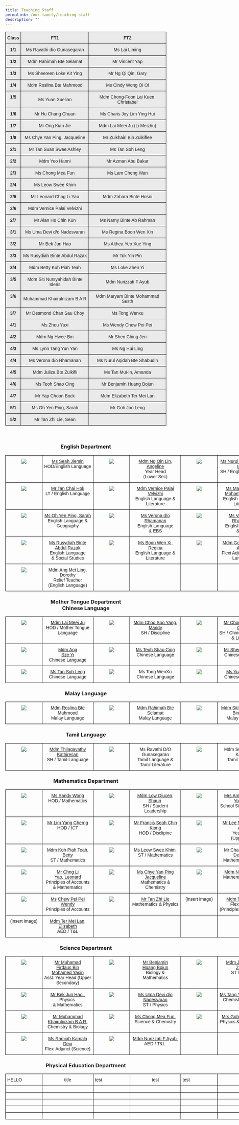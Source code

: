 ```yaml
---
title: Teaching Staff
permalink: /our-family/teaching-staff
description: ""
---
```

<style type="text/css">
.tg  {border-collapse:collapse;border-spacing:0;}
.tg td{border-color:black;border-style:solid;border-width:1px;font-family:Arial, sans-serif;font-size:14px;
  overflow:hidden;padding:10px 5px;word-break:normal;}
.tg th{border-color:black;border-style:solid;border-width:1px;font-family:Arial, sans-serif;font-size:14px;
  font-weight:normal;overflow:hidden;padding:10px 5px;word-break:normal;}
.tg .tg-n4qt{background-color:#EAEAEA;color:#222;font-weight:bold;text-align:center;vertical-align:top}
.tg .tg-ii8k{background-color:#EAEAEA;color:#222;text-align:center;vertical-align:top}
.tg .tg-ku5w{background-color:#EAEAEA;color:#222;text-align:center;vertical-align:middle}
.tg .tg-4su8{background-color:#eaeaea;text-align:left;vertical-align:top}
</style>
<table class="tg">
<thead>
  <tr>
    <th class="tg-n4qt">Class</th>
    <th class="tg-n4qt">FT1</th>
    <th class="tg-n4qt">FT2</th>
  </tr>
</thead>
<tbody>
  <tr>
    <td class="tg-n4qt">1/1</td>
    <td class="tg-ku5w"><span style="color:#222;background-color:#EAEAEA">Ms Ravathi d/o Gunasegaran</span><br></td>
    <td class="tg-ku5w"><span style="color:#222;background-color:#EAEAEA">Ms Lai Liming</span><br></td>
  </tr>
  <tr>
    <td class="tg-n4qt">1/2</td>
    <td class="tg-ku5w"><span style="color:#222;background-color:#EAEAEA">Mdm Rahimah Bte Selamat</span><br></td>
    <td class="tg-ku5w"><span style="color:#222;background-color:#EAEAEA">Mr Vincent Yap</span><br></td>
  </tr>
  <tr>
    <td class="tg-n4qt">1/3</td>
    <td class="tg-ku5w"><span style="color:#222;background-color:#EAEAEA">Ms Sheereen Loke Kit Ying</span><br></td>
    <td class="tg-ku5w"><span style="color:#222;background-color:#EAEAEA">Mr Ng Qi Qin, Gary</span><br></td>
  </tr>
  <tr>
    <td class="tg-n4qt">1/4</td>
    <td class="tg-ku5w"><span style="color:#222;background-color:#EAEAEA">Mdm Roslina Bte Mahmood</span><br></td>
    <td class="tg-ku5w"><span style="color:#222;background-color:#EAEAEA">Ms Cindy Wong Oi Oi</span></td>
  </tr>
  <tr>
    <td class="tg-n4qt">1/5</td>
    <td class="tg-ku5w"><span style="color:#222;background-color:#EAEAEA">Ms Yuan Xuelian</span><br></td>
    <td class="tg-ku5w"><span style="color:#222;background-color:#EAEAEA">Mdm Chong-Foon Lai Kuen, Christabel</span><br></td>
  </tr>
  <tr>
    <td class="tg-n4qt">1/6</td>
    <td class="tg-ku5w"><span style="color:#222;background-color:#EAEAEA">Mr Hu Chang Chuan</span><br></td>
    <td class="tg-ku5w"><span style="color:#222;background-color:#EAEAEA">Ms Charis Joy Lim Ying Hui</span><br></td>
  </tr>
  <tr>
    <td class="tg-n4qt">1/7</td>
    <td class="tg-ku5w"><span style="color:#222;background-color:#EAEAEA">Mr Ong Kian Jie</span><br></td>
    <td class="tg-ku5w"><span style="color:#222;background-color:#EAEAEA">Mdm Lai Meei Ju (Li Meizhu)</span><br></td>
  </tr>
  <tr>
    <td class="tg-n4qt">1/8 </td>
    <td class="tg-ku5w"><span style="color:#222;background-color:#EAEAEA">Ms Chye Yan Ping, Jacqueline </span></td>
    <td class="tg-ku5w"><span style="color:#222;background-color:#EAEAEA">Mr Zulkhairi Bin Zulkiflee </span></td>
  </tr>
  <tr>
    <td class="tg-n4qt">2/1</td>
    <td class="tg-ku5w"><span style="color:#222;background-color:#EAEAEA">Mr Tan Suan Swee Ashley</span><br></td>
    <td class="tg-ku5w"><span style="color:#222;background-color:#EAEAEA">Ms Tan Soh Leng</span><br></td>
  </tr>
  <tr>
    <td class="tg-n4qt">2/2</td>
    <td class="tg-ku5w"><span style="color:#222;background-color:#EAEAEA">Mdm Yeo Hanni</span><br></td>
    <td class="tg-ku5w"><span style="color:#222;background-color:#EAEAEA">Mr Azman Abu Bakar</span><br></td>
  </tr>
  <tr>
    <td class="tg-n4qt">2/3</td>
    <td class="tg-ku5w"><span style="color:#222;background-color:#EAEAEA">Ms Chong Mea Fun</span><br></td>
    <td class="tg-ku5w"><span style="color:#222;background-color:#EAEAEA">Ms Lam Cheng Wan</span><br></td>
  </tr>
  <tr>
    <td class="tg-n4qt">2/4</td>
    <td class="tg-ku5w"><span style="color:#222;background-color:#EAEAEA">Ms Leow Swee Khim</span><br></td>
    <td class="tg-ii8k"></td>
  </tr>
  <tr>
    <td class="tg-n4qt">2/5</td>
    <td class="tg-ku5w"><span style="color:#222;background-color:#EAEAEA">Mr Leonard Chng Li Yao</span><br></td>
    <td class="tg-ku5w"><span style="color:#222;background-color:#EAEAEA">Mdm Zahara Binte Hosni</span><br></td>
  </tr>
  <tr>
    <td class="tg-n4qt">2/6</td>
    <td class="tg-ku5w"><span style="color:#222;background-color:#EAEAEA">Mdm Vernice Palai Velvizhi</span><br></td>
    <td class="tg-ii8k"></td>
  </tr>
  <tr>
    <td class="tg-n4qt">2/7</td>
    <td class="tg-ku5w"><span style="color:#222;background-color:#EAEAEA">Mr Alan Ho Chin Kun</span><br></td>
    <td class="tg-ku5w"><span style="color:#222;background-color:#EAEAEA">Ms Narny Binte Ab Rahman</span><br></td>
  </tr>
  <tr>
    <td class="tg-n4qt">3/1</td>
    <td class="tg-ku5w"><span style="color:#222;background-color:#EAEAEA">Ms Uma Devi d/o Nadesvaran</span><br></td>
    <td class="tg-ku5w"><span style="color:#222;background-color:#EAEAEA">Ms Regina Boon Wen Xin</span><br></td>
  </tr>
  <tr>
    <td class="tg-n4qt">3/2</td>
    <td class="tg-ku5w"><span style="color:#222;background-color:#EAEAEA">Mr Bek Jun Hao</span><br></td>
    <td class="tg-ku5w"><span style="color:#222;background-color:#EAEAEA">Ms Althea Yeo Xue Ying</span><br></td>
  </tr>
  <tr>
    <td class="tg-n4qt">3/3</td>
    <td class="tg-ku5w"><span style="color:#222;background-color:#EAEAEA">Ms Rusydiah Binte Abdul Razak</span><br></td>
    <td class="tg-ku5w"><span style="color:#222;background-color:#EAEAEA">Mr Tok Yin Pin</span><br></td>
  </tr>
  <tr>
    <td class="tg-n4qt">3/4</td>
    <td class="tg-ku5w"><span style="color:#222;background-color:#EAEAEA">Mdm Betty Koh Piah Teah</span><br></td>
    <td class="tg-ku5w"><span style="color:#222;background-color:#EAEAEA">Ms Loke Zhen Yi</span><br></td>
  </tr>
  <tr>
    <td class="tg-n4qt">3/5</td>
    <td class="tg-ku5w"><span style="color:#222;background-color:#EAEAEA">Mdm Siti Nursyahidah Binte Ideris</span><br></td>
    <td class="tg-ku5w"><span style="color:#222;background-color:#EAEAEA">Mdm Nurizzati F Ayub</span><br></td>
  </tr>
  <tr>
    <td class="tg-n4qt">3/6</td>
    <td class="tg-ku5w"><span style="color:#222;background-color:#EAEAEA">Muhammad Khairulnizam B A R</span><br></td>
    <td class="tg-ku5w"><span style="color:#222;background-color:#EAEAEA">Mdm Maryam Binte Mohammad Sesth</span><br></td>
  </tr>
  <tr>
    <td class="tg-n4qt">3/7</td>
    <td class="tg-ku5w"><span style="color:#222;background-color:#EAEAEA">Mr Desmond Chan Sau Choy</span><br></td>
    <td class="tg-ku5w"><span style="color:#222;background-color:#EAEAEA">Ms Tong Wenxu</span><br></td>
  </tr>
  <tr>
    <td class="tg-n4qt">4/1</td>
    <td class="tg-ku5w"><span style="color:#222;background-color:#EAEAEA">Ms Zhou Yuxi</span><br></td>
    <td class="tg-ku5w"><span style="color:#222;background-color:#EAEAEA">Ms Wendy Chew Pei Pei</span><br></td>
  </tr>
  <tr>
    <td class="tg-n4qt">4/2</td>
    <td class="tg-ku5w"><span style="color:#222;background-color:#EAEAEA">Mdm Ng Hwee Bin</span><br></td>
    <td class="tg-ku5w"><span style="color:#222;background-color:#EAEAEA">Mr Shen Ching Jen</span><br></td>
  </tr>
  <tr>
    <td class="tg-n4qt">4/3</td>
    <td class="tg-ku5w"><span style="color:#222;background-color:#EAEAEA">Ms Lynn Tang Yun Yan</span><br></td>
    <td class="tg-ku5w"><span style="color:#222;background-color:#EAEAEA">Ms Ng Hui Ling</span><br></td>
  </tr>
  <tr>
    <td class="tg-n4qt">4/4</td>
    <td class="tg-ku5w"><span style="color:#222;background-color:#EAEAEA">Ms Verona d/o Rhamanan</span><br></td>
    <td class="tg-ku5w"><span style="color:#222;background-color:#EAEAEA">Ms Nurul Aqidah Bte Shabudin</span><br></td>
  </tr>
  <tr>
    <td class="tg-n4qt">4/5</td>
    <td class="tg-ku5w"><span style="color:#222;background-color:#EAEAEA">Mdm Juliza Bte Zulkifli</span><br></td>
    <td class="tg-ku5w"><span style="color:#222;background-color:#EAEAEA">Ms Tan Mui-In, Amanda</span><br></td>
  </tr>
  <tr>
    <td class="tg-n4qt">4/6</td>
    <td class="tg-ku5w"><span style="color:#222;background-color:#EAEAEA">Ms Teoh Shao Cing</span><br></td>
    <td class="tg-ku5w"><span style="color:#222;background-color:#EAEAEA">Mr Benjamin Huang Bojun</span><br></td>
  </tr>
  <tr>
    <td class="tg-n4qt">4/7</td>
    <td class="tg-ku5w"><span style="color:#222;background-color:#EAEAEA">Mr Yap Choon Bock</span><br></td>
    <td class="tg-ku5w"><span style="color:#222;background-color:#EAEAEA">Mdm Elizabeth Ter Mei Lan</span></td>
  </tr>
  <tr>
    <td class="tg-n4qt">5/1</td>
    <td class="tg-ku5w"><span style="color:#222;background-color:#EAEAEA">Ms Oh Yen Ping, Sarah</span><br></td>
    <td class="tg-ku5w"><span style="color:#222;background-color:#EAEAEA">Mr Goh Joo Leng</span></td>
  </tr>
  <tr>
    <td class="tg-n4qt">5/2</td>
    <td class="tg-ku5w"><span style="color:#222;background-color:#EAEAEA">Mr Tan Zhi Lie, Sean</span><br></td>
    <td class="tg-4su8"></td>
  </tr>
</tbody>
</table>

<br>


<h3><center>English Department</center></h3>

<style type="text/css">
.tg  {border-collapse:collapse;border-spacing:0;}
.tg td{border-color:black;border-style:solid;border-width:1px;font-family:Arial, sans-serif;font-size:14px;
  overflow:hidden;padding:10px 5px;word-break:normal;}
.tg th{border-color:black;border-style:solid;border-width:1px;font-family:Arial, sans-serif;font-size:14px;
  font-weight:normal;overflow:hidden;padding:10px 5px;word-break:normal;}
.tg .tg-baqh{text-align:center;vertical-align:top}
.tg .tg-0lax{text-align:left;vertical-align:top}
</style>
<table class="tg" style="undefined;table-layout: fixed; width: 825px">
<colgroup>
<col style="width: 115px">
<col style="width: 160px">
<col style="width: 115px">
<col style="width: 160px">
<col style="width: 115px">
<col style="width: 160px">
</colgroup>
<tbody>
  <tr>
		<td class="tg-0lax"><center><img src="/images/ED1.jpeg"></center></td>
    <td class="tg-baqh"><center><a href="mailto:seah_jiemin@schools.gov.sg">Ms Seah Jiemin</a><br>HOD/English Language</center></td>
    <td class="tg-0lax"><center><img src="/images/ED2.jpeg"></center></td>
    <td class="tg-baqh"><center><a href="mailto:ng_qin_lin_angeline@moe.edu.sg" target="">Mdm Ng Qin Lin, Angeline</a><br />Year Head<br />(Lower Sec)</center></td>
    <td class="tg-0lax"><center><img src="/images/ED3.jpeg"></center></td>
    <td class="tg-baqh"><center><a href="mailto:nurul_jannah_ishak@schools.gov.sg" target="">Ms Nurul Jannah Binte Ishak&nbsp;</a><br />SH / English Language</center></td>
  </tr>
  <tr>
    <td class="tg-0lax"><center><img src="/images/ED4.jpg"></center></td>
    <td class="tg-baqh"><center><a href="mailto:TAN_Chai_Hok@schools.gov.sg" target="">Mr Tan Chai Hok</a><br />LT / English Language</center></td>
    <td class="tg-0lax"><center><img src="/images/ED5.jpeg"></center></td>
    <td class="tg-baqh"><center><a href="mailto:vernice_palai_velvizhi@schools.gov.sg" target="">Mdm Vernice Palai Velvizhi</a><br>English Language & Literature</center></td>
    <td class="tg-0lax"><center><img src="/images/ED6.jpeg"></center></td>
    <td class="tg-baqh"><center><a href="mailto:maryam_mohammad_sesth@schools.gov.sg" target="">Ms Maryam Binte Mohammad Sesth</a><br />English Language&nbsp;&amp; Literature</center></td>
  </tr>
  <tr>
    <td class="tg-0lax"><center><img src="/images/ED7.jpeg"></center></td>
		<td class="tg-baqh"><center><a href="mailto:oh_yen_ping_sarah@schools.gov.sg" target="">Ms Oh Yen Ping, Sarah</a><br />English Language &amp; Geography</center></td>
    <td class="tg-0lax"><center><img src="/images/ED8.jpeg"></center></td>
    <td class="tg-baqh"><center><a href="mailto:verona_rhamanan@schools.gov.sg" target="">Ms Verona d/o Rhamanan</a><br />English Language &amp;&nbsp;EBS</center></td>
    <td class="tg-0lax"><center><img src="/images/ED9.jpeg"></center></td>
    <td class="tg-baqh"><center><a href="mailto:verona_rhamanan@schools.gov.sg" target="">Ms Verona d/o Rhamanan</a><br />English Language &amp;&nbsp;EBS</center></td>
  </tr>
  <tr>
    <td class="tg-0lax"><center><img src="/images/ED10.jpeg"></center></td>
    <td class="tg-baqh"><center><a href="mailto:rusydiah_abdul_razak@schools.gov.sg" target="">Ms Rusydiah Binte Abdul Razak</a><br />English Language &amp;&nbsp;Social Studies</center></td>
    <td class="tg-0lax"><center><img src="/images/ED11.jpeg"></center></td>
    <td class="tg-baqh"><center><a href="mailto:boon_wen_sin@schools.gov.sg" target="">Ms Boon Wen Xi, Regina </a><br>English Language&nbsp;&amp; Literature</center></td>
    <td class="tg-0lax"><center><img src="/images/ED12.jpeg"></center></td>
    <td class="tg-baqh"><center><a href="mailto:goh_seok_yee@schools.gov.sg" target="">Mdm Goh Seok Yee, Agnes</a><a href="mailto:goh_seok_yee@schools.gov.sg" target=""></a><br>
Flexi Adjunct (English Language)</center></td>
  </tr>
  <tr>
    <td class="tg-0lax"><center><img src="/images/ED13.jpeg"></center></td>
    <td class="tg-baqh"><center><a href="mailto:dorothy_ang_mei_ling@schools.gov.sg" target="">Mdm Ang Mei Ling, Dorothy</a><br>Relief Teacher <br>(English Language)</center></td>
    <td class="tg-0lax"></td>
    <td class="tg-baqh"></td>
    <td class="tg-0lax"></td>
    <td class="tg-baqh"></td>
  </tr>
</tbody>
</table>


<h3><center>Mother Tongue Department<br>Chinese Language</center></h3>

<style type="text/css">
.tg  {border-collapse:collapse;border-spacing:0;}
.tg td{border-color:black;border-style:solid;border-width:1px;font-family:Arial, sans-serif;font-size:14px;
  overflow:hidden;padding:10px 5px;word-break:normal;}
.tg th{border-color:black;border-style:solid;border-width:1px;font-family:Arial, sans-serif;font-size:14px;
  font-weight:normal;overflow:hidden;padding:10px 5px;word-break:normal;}
.tg .tg-baqh{text-align:center;vertical-align:top}
.tg .tg-0lax{text-align:left;vertical-align:top}
</style>
<table class="tg" style="undefined;table-layout: fixed; width: 825px">
<colgroup>
<col style="width: 115px">
<col style="width: 160px">
<col style="width: 115px">
<col style="width: 160px">
<col style="width: 115px">
<col style="width: 160px">
</colgroup>
<tbody>
  <tr>
		<td class="tg-0lax"><center><img src="/images/MTC1.jpeg"></center></td>
    <td class="tg-baqh"><center><a href="mailto:lai_meei_ju@schools.gov.sg" target="">Mdm Lai Meei Ju</a><br />HOD / Mother Tongue Language</center></td>
    <td class="tg-0lax"><center><img src="/images/MTC2.jpg"></center></td>
    <td class="tg-baqh"><center><a href="mailto:choo_soo_yang@schools.gov.sg" target="">Mdm Choo Soo Yang, Mandy</a><br />SH / Discipline</center></td>
    <td class="tg-0lax"><center><img src="/images/MTC3.jpeg"></center></td>
    <td class="tg-baqh"><center><a href="mailto:guangyi_gavin_chong@schools.gov.sg" target="">Mr Chong Guangyi, Gavin </a><br />SH / Chinese Language &amp;&nbsp;Literature</center></td>
  </tr>
  <tr>
    <td class="tg-0lax"><center><img src="/images/MTC4.jpeg"></center></td>
    <td class="tg-baqh"><center><a href="mailto:ang_sze_yi@schools.gov.sg" target="">Mdm Ang<br>Sze Yi</a><br />Chinese Language</center></td>
    <td class="tg-0lax"><center><img src="/images/MTC5.jpeg"></center></td>
    <td class="tg-baqh"><center><a href="mailto:nur_fareesha_mazlan@moe.edu.sg" target="">Ms Teoh Shao Cing</a><br />Chinese Language</center></td>
    <td class="tg-0lax"><center><img src="/images/MTC6.jpeg"></center></td>
    <td class="tg-baqh"><center><a href="mailto:sheng_ching_jen@schools.gov.sg" target="">Mr Shen Ching Jen</a><br />Chinese Language</center></td>
  </tr>
  <tr>
    <td class="tg-0lax"><center><img src="/images/MTC7.jpeg"></center></td>
    <td class="tg-baqh"><center><a href="mailto:nur_fareesha_mazlan@moe.edu.sg" target="">Ms Tan Soh Leng</a><br>Chinese Language</center></td>
    <td class="tg-0lax"><center><img src="/images/MTC8.jpeg"></center></td>
    <td class="tg-baqh"><center>Ms Tong WenXu<br>Chinese Language</center></td>
    <td class="tg-0lax"><center><img src="/images/MTC9.jpeg"></center></td>
    <td class="tg-baqh"><center><a href="mailto:yuan_xuelian@schools.gov.sg" target="">Ms Yuan Xuelian</a><br />Chinese Language</center></td>
  </tr>
</tbody>
</table>

<h3><center>Malay Language</center></h3>
	
<style type="text/css">
.tg  {border-collapse:collapse;border-spacing:0;}
.tg td{border-color:black;border-style:solid;border-width:1px;font-family:Arial, sans-serif;font-size:14px;
  overflow:hidden;padding:10px 5px;word-break:normal;}
.tg th{border-color:black;border-style:solid;border-width:1px;font-family:Arial, sans-serif;font-size:14px;
  font-weight:normal;overflow:hidden;padding:10px 5px;word-break:normal;}
.tg .tg-baqh{text-align:center;vertical-align:top}
.tg .tg-0lax{text-align:left;vertical-align:top}
</style>
<table class="tg" style="undefined;table-layout: fixed; width: 825px">
<colgroup>
<col style="width: 115px">
<col style="width: 160px">
<col style="width: 115px">
<col style="width: 160px">
<col style="width: 115px">
<col style="width: 160px">
</colgroup>
<tbody>
  <tr>
		<td class="tg-0lax"><center><img src="/images/MTM1.jpeg"></center></td>
    <td class="tg-baqh"><center><a href="mailto:roslina_mahmood@schools.gov.sg" target="">Mdm Roslina Bte Mahmood</a><br />Malay Language</center></td>
    <td class="tg-0lax"><center><img src="/images/MTM2.jpeg"></center></td>
    <td class="tg-baqh"><center><a href="mailto:rahimah_selamat@schools.gov.sg" target="">Mdm Rahimah Bte Selamat</a><br />Malay Language</center></td>
    <td class="tg-0lax"><center><img src="/images/MTM3.jpeg"></center></td>
    <td class="tg-baqh"><center><a href="mailto:siti_nursyahidah_ideris@schools.gov.sg" target="">Mdm Siti Nursyahidah Binti Ideris</a><br />Malay Language</center></td>
  </tr>
</tbody>
</table>

<h3><center>Tamil Language</center></h3>

<style type="text/css">
.tg  {border-collapse:collapse;border-spacing:0;}
.tg td{border-color:black;border-style:solid;border-width:1px;font-family:Arial, sans-serif;font-size:14px;
  overflow:hidden;padding:10px 5px;word-break:normal;}
.tg th{border-color:black;border-style:solid;border-width:1px;font-family:Arial, sans-serif;font-size:14px;
  font-weight:normal;overflow:hidden;padding:10px 5px;word-break:normal;}
.tg .tg-baqh{text-align:center;vertical-align:top}
.tg .tg-0lax{text-align:left;vertical-align:top}
</style>
<table class="tg" style="undefined;table-layout: fixed; width: 825px">
<colgroup>
<col style="width: 115px">
<col style="width: 160px">
<col style="width: 115px">
<col style="width: 160px">
<col style="width: 115px">
<col style="width: 160px">
</colgroup>
<tbody>
  <tr>
    <td class="tg-0lax"><center><img src="/images/MTT1.jpeg"></center></td>
    <td class="tg-baqh"><center><a href="mailto:thilagavathy_kathiresan@schools.gov.sg" target="">Mdm Thilagavathy Kathiresan</a><br>SH / Tamil Language</center></td>
    <td class="tg-0lax"><center><img src="/images/MTT2.jpeg"></center></td>
    <td class="tg-baqh"><center>Ms Ravathi D/O Gunasegaran<br>Tamil Language &<br>Tamil Literature</center></td>
    <td class="tg-0lax"><center><img src="/images/MTT3.jpeg"></center></td>
    <td class="tg-baqh"><center>Mdm Subramanian Kavitha<br>Tamil Language</center></td>
  </tr>
</tbody>
</table>

<h3><center>Mathematics Department</center></h3>

<style type="text/css">
.tg  {border-collapse:collapse;border-spacing:0;}
.tg td{border-color:black;border-style:solid;border-width:1px;font-family:Arial, sans-serif;font-size:14px;
  overflow:hidden;padding:10px 5px;word-break:normal;}
.tg th{border-color:black;border-style:solid;border-width:1px;font-family:Arial, sans-serif;font-size:14px;
  font-weight:normal;overflow:hidden;padding:10px 5px;word-break:normal;}
.tg .tg-baqh{text-align:center;vertical-align:top}
.tg .tg-0lax{text-align:left;vertical-align:top}
</style>
<table class="tg" style="undefined;table-layout: fixed; width: 825px">
<colgroup>
<col style="width: 115px">
<col style="width: 160px">
<col style="width: 115px">
<col style="width: 160px">
<col style="width: 115px">
<col style="width: 160px">
</colgroup>
<tbody>
  <tr>
		<td class="tg-0lax"><center><img src="/images/math1.jpeg"></center></td>
    <td class="tg-baqh"><center><a href="mailto:wong_sandy@schools.gov.sg" target="">Ms Sandy Wong</a><br>HOD / Mathematics</center></td>
    <td class="tg-0lax"><center><img src="/images/math2.jpeg"></center></td>
    <td class="tg-baqh"><center><a href="mailto:low_qiucen_shaun@schools.gov.sg" target="">Mdm Low Qiucen, Shaun</a>&nbsp;<br>SH / Student Leadership</center></td>
    <td class="tg-0lax"><center><img src="/images/math3.jpeg"></center></td>
    <td class="tg-baqh"><center><a href="mailto:yong_yock_kim@schools.gov.sg" target="">Mrs Amy Yap-Yong Yock Kim </a><br />School Staff Developer</center></td>
  </tr>
  <tr>
    <td class="tg-0lax"><center><img src="/images/math4.jpeg"></center></td>
    <td class="tg-baqh"><center><a href="mailto:lim_yang_cherng@schools.gov.sg" target="">Mr Lim Yang Cherng</a><br>HOD / ICT</center></td>
    <td class="tg-0lax"><center><img src="/images/math5.jpeg"></center></td>
    <td class="tg-baqh"><center><a href="mailto:seah_chin_kiong@schools.gov.sg" target="">Mr Francis Seah Chin Kiong</a><br>HOD / Disclipine</center></td>
    <td class="tg-0lax"><center><img src="/images/math6.jpg"></center></td>
    <td class="tg-baqh"><center><a href="mailto:lee_ngean_khim@schools.gov.sg" target="">Mr Lee Ngean Khim, Andy</a><br>Year Head<br>(Upper Sec)</center></td>
  </tr>
  <tr>
    <td class="tg-0lax"><center><img src="/images/math7.jpeg"></center></td>
    <td class="tg-baqh"><center><a href="mailto:koh_piah_teah@schools.gov.sg" target="">Mdm Koh Piah Teah, Betty</a><br />ST / Mathematics</center></td>
    <td class="tg-0lax"><center><img src="/images/math8.jpeg"></center></td>
    <td class="tg-baqh"><center><a href="mailto:leow_swee_khim@schools.gov.sg" target="">Ms Leow Swee Khim&nbsp;</a><br />ST / Mathematics</center></td>
    <td class="tg-0lax"><center><img src="/images/math9.jpeg"></center></td>
    <td class="tg-baqh"><center><a href="mailto:chan_sau_choy@schools.gov.sg" target="">Mr Chan Sau Choy Desmond </a><br />Mathematics &amp; CPA</center></td>
  </tr>
  <tr>
    <td class="tg-0lax"><center><img src="/images/math10.jpeg"></center></td>
    <td class="tg-0lax"><center><a href="mailto:chng_li_yao_leonard@schools.gov.sg" target="">Mr Chng&nbsp;Li Yao,&nbsp;Leonard</a><br>Principles of Accounts &amp; Mathematics</center></td>
    <td class="tg-0lax"><center><img src="/images/math11.jpeg"></center></td>
    <td class="tg-0lax"><center><a href="mailto:chye_yan_ping_jacqueline@schools.gov.sg" target="">Ms Chye Yan Ping Jacqueline</a><br />Mathematics &amp; Chemistry</center></td>
    <td class="tg-0lax"><center><img src="/images/math12.jpeg"></center></td>
    <td class="tg-0lax"><center><a href="mailto:ng_hwee_bin@schools.gov.sg" target="">Mdm Ng Hwee Bin</a><br />Mathematics&nbsp;&amp; EBS</center></td>
  </tr>
  <tr>
    <td class="tg-0lax"><center><img src="/images/math13.jpeg"></center></td>
    <td class="tg-baqh"><center><a href="mailto:nur_fareesha_mazlan@moe.edu.sg" target="">Ms</a>&nbsp;<a href="mailto:chew_pei_pei_wendy@schools.gov.sg" target="">Chew Pei Pei Wendy</a><br>Principles of Accounts</center></td>
    <td class="tg-0lax"><center><img src="/images/math14.jpeg"></center></td>
    <td class="tg-baqh"><center><a href="mailto:tan_zhi_lie@schools.gov.sg" target="">Mr Tan Zhi Lie</a><br />Mathematics &amp; Physics</center></td>
    <td class="tg-0lax"><center>(insert image)</center></td>
    <td class="tg-baqh"><center><a href="mailto:tan_li_ping_a@schools.gov.sg" target="">Mdm Tan Li Ping</a><br>Flexi Adjunct<br>(Principles of Accounts)</center></td>
  </tr>
  <tr>
    <td class="tg-0lax"><center>(insert image)</center></td>
    <td class="tg-baqh"><center><a href="mailto:ter_mei_lan_elizabeth@schools.gov.sg" target="">Mdm Ter Mei Lan, Elizabeth</a><br>AED / T&amp;L</center></td>
    <td class="tg-0lax"></td>
    <td class="tg-baqh"></td>
    <td class="tg-0lax"></td>
    <td class="tg-baqh"></td>
  </tr>
</tbody>
</table>


<h3><center>Science Department</center></h3>

<style type="text/css">
.tg  {border-collapse:collapse;border-spacing:0;}
.tg td{border-color:black;border-style:solid;border-width:1px;font-family:Arial, sans-serif;font-size:14px;
  overflow:hidden;padding:10px 5px;word-break:normal;}
.tg th{border-color:black;border-style:solid;border-width:1px;font-family:Arial, sans-serif;font-size:14px;
  font-weight:normal;overflow:hidden;padding:10px 5px;word-break:normal;}
.tg .tg-baqh{text-align:center;vertical-align:top}
.tg .tg-0lax{text-align:left;vertical-align:top}
</style>
<table class="tg" style="undefined;table-layout: fixed; width: 825px">
<colgroup>
<col style="width: 115px">
<col style="width: 160px">
<col style="width: 115px">
<col style="width: 160px">
<col style="width: 115px">
<col style="width: 160px">
</colgroup>
<tbody>
  <tr>
		<td class="tg-0lax"><center><img src="/images/sci1.jpeg"></center></td>
    <td class="tg-baqh"><center><a href="mailto:muhamad_firdaus_mohamed_yasin@schools.gov.sg" target="">Mr Muhamad<br>Firdaus Bin<br>Mohamed Yasin</a><br>Asst. Year Head (Upper Secondary)</center></td>
    <td class="tg-0lax"><center><img src="/images/sci2.jpeg"></center></td>
    <td class="tg-baqh"><center><a href="mailto:huang_bojun_benjamin@schools.gov.sg" target="">Mr Benjamin <br>Huang Bojun</a><br />Biology &amp;<br />Mathematics</center></td>
    <td class="tg-0lax"><center><img src="/images/sci3.jpeg"></center></td>
    <td class="tg-baqh"><center><a href="mailto:juliza_zulkifli@schools.gov.sg" target="">Mdm Juliza Binte Zulkifli&nbsp;</a><br>ST / Biology</center></td>
  </tr>
  <tr>
    <td class="tg-0lax"><center><img src="/images/sci4.jpeg"></center></td>
    <td class="tg-baqh"><center><a href="mailto:bek_jun_hao@schools.gov.sg" target="">Mr Bek Jun Hao&nbsp;&nbsp;</a><br>Physics&nbsp;<br>&amp; Mathematics</center></td>
    <td class="tg-0lax"><center><img src="/images/sci5.jpeg"></center></td>
    <td class="tg-baqh"><center><a href="mailto:uma_devi_nadesvaran@schools.gov.sg" target="">Ms Uma Devi d/o Nadesvaran</a><br />ST / Physics</center></td>
    <td class="tg-0lax"><center><img src="/images/sci6.jpeg"></center></td>
    <td class="tg-baqh"><center><a href="mailto:yun_yan_lynn_tang@schools.gov.sg" target="">Ms Tang Yun Yan, Lynn</a><br />Chemistry &amp; Biology</center></td>
  </tr>
  <tr>
    <td class="tg-0lax"><center><img src="/images/sci7.jpeg"></center></td>
    <td class="tg-baqh"><center><a href="mailto:muhammad_khairulnizam@schools.gov.sg" target="">Mr Muhammad<br />Khairulnizam B A R&nbsp;</a><br />Chemistry &amp;&nbsp;Biology</center></td>
    <td class="tg-0lax"><center><img src="/images/sci8.jpeg"></center></td>
    <td class="tg-baqh"><center><a href="mailto:chong_mea_fun@schools.gov.sg" target="">Ms Chong Mea Fun&nbsp;</a><br />Science &amp; Chemistry</center></td>
    <td class="tg-0lax"><center><img src="/images/sci9.jpeg"></center></td>
    <td class="tg-baqh"><center><a href="mailto:yeo_hanni@schools.gov.sg" target="">Mrs Goh &ndash; Yeo Hanni</a><br />Physics&nbsp;&amp; Mathematics</center></td>
  </tr>
  <tr>
    <td class="tg-0lax"><center><img src="/images/sci10.jpeg"></center></td>
    <td class="tg-0lax"><center><a href="mailto:nur_fareesha_mazlan@moe.edu.sg" target="">Ms Ramiah Kamala Devi</a><br />Flexi Adjunct (Science)</center></td>
    <td class="tg-0lax"><center><img src="/images/sci11.jpeg"></center></td>
    <td class="tg-0lax"><center><a href="mailto:nurizzati_f_ayub@schools.gov.sg" target="">Mdm Nurizzati F Ayub&nbsp;</a><br />AED / T&amp;L&nbsp;</center></td>
    <td class="tg-0lax"><center></center></td>
    <td class="tg-0lax"><center></center></td>
  </tr>
</tbody>
</table>


<h3><center>Physical Education Department</center></h3>


<style type="text/css">
.tg  {border-collapse:collapse;border-spacing:0;}
.tg td{border-color:black;border-style:solid;border-width:1px;font-family:Arial, sans-serif;font-size:14px;
  overflow:hidden;padding:10px 5px;word-break:normal;}
.tg th{border-color:black;border-style:solid;border-width:1px;font-family:Arial, sans-serif;font-size:14px;
  font-weight:normal;overflow:hidden;padding:10px 5px;word-break:normal;}
.tg .tg-baqh{text-align:center;vertical-align:top}
.tg .tg-0lax{text-align:left;vertical-align:top}
</style>
<table class="tg" style="undefined;table-layout: fixed; width: 825px">
<colgroup>
<col style="width: 115px">
<col style="width: 160px">
<col style="width: 115px">
<col style="width: 160px">
<col style="width: 115px">
<col style="width: 160px">
</colgroup>
<tbody>
  <tr>
    <td class="tg-0lax">HELLO</td>
    <td class="tg-baqh">title</td>
    <td class="tg-0lax">test</td>
    <td class="tg-baqh">test</td>
    <td class="tg-0lax">test</td>
    <td class="tg-baqh">test</td>
  </tr>
  <tr>
    <td class="tg-0lax"></td>
    <td class="tg-baqh"></td>
    <td class="tg-0lax"></td>
    <td class="tg-baqh"></td>
    <td class="tg-0lax"></td>
    <td class="tg-baqh"></td>
  </tr>
  <tr>
    <td class="tg-0lax"></td>
    <td class="tg-baqh"></td>
    <td class="tg-0lax"></td>
    <td class="tg-baqh"></td>
    <td class="tg-0lax"></td>
    <td class="tg-baqh"></td>
  </tr>
  <tr>
    <td class="tg-0lax"></td>
    <td class="tg-0lax"></td>
    <td class="tg-0lax"></td>
    <td class="tg-0lax"></td>
    <td class="tg-0lax"></td>
    <td class="tg-0lax"></td>
  </tr>
  <tr>
    <td class="tg-0lax"></td>
    <td class="tg-baqh"></td>
    <td class="tg-0lax"></td>
    <td class="tg-baqh"></td>
    <td class="tg-0lax"></td>
    <td class="tg-baqh"></td>
  </tr>
  <tr>
    <td class="tg-0lax"></td>
    <td class="tg-baqh"></td>
    <td class="tg-0lax"></td>
    <td class="tg-baqh"></td>
    <td class="tg-0lax"></td>
    <td class="tg-baqh"></td>
  </tr>
</tbody>
</table>